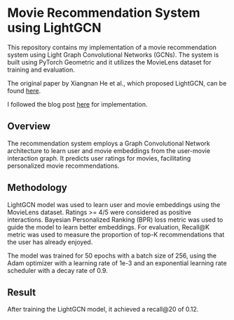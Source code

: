 # Movie Recommendation System using LightGCN

This repository contains my implementation of a movie recommendation system using Light Graph Convolutional Networks (GCNs). The system is built using PyTorch Geometric and it utilizes the MovieLens dataset for training and evaluation.

The original paper by Xiangnan He et al., which proposed LightGCN, can be found [here](https://dl.acm.org/doi/abs/10.1145/3397271.3401063).

I followed the blog post [here](https://medium.com/stanford-cs224w/movie-recommender-systems-with-pyg-37da71f405a4) for implementation.

## Overview

The recommendation system employs a Graph Convolutional Network architecture to learn user and movie embeddings from the user-movie interaction graph. It predicts user ratings for movies, facilitating personalized movie recommendations.

## Methodology

LightGCN model was used to learn user and movie embeddings using the MovieLens dataset. Ratings >= 4/5 were considered as positive interactions. Bayesian Personalized Ranking (BPR) loss metric was used to guide the model to learn better embeddings. For evaluation, Recall@K metric was used to measure the proportion of top-K recommendations that the user has already enjoyed.

The model was trained for 50 epochs with a batch size of 256, using the Adam optimizer with a learning rate of 1e-3 and an exponential learning rate scheduler with a decay rate of 0.9.

## Result
After training the LightGCN model, it achieved a recall@20 of 0.12.